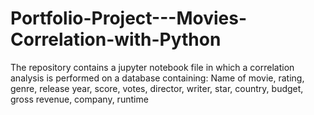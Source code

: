 # Portfolio-Project---Movies-Correlation-with-Python
The repository contains a jupyter notebook file in which a correlation analysis is performed on a database containing: Name of movie, rating, genre, release year, score, votes, director, writer, star, country, budget, gross revenue, company, runtime 
